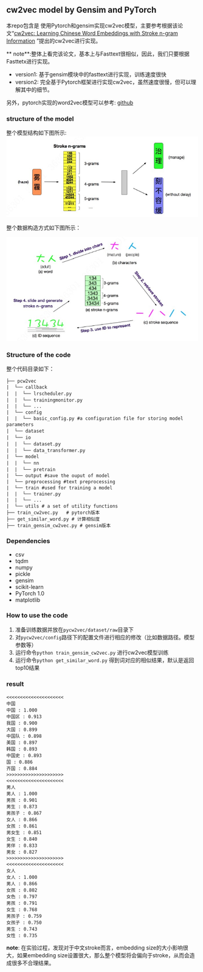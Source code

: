 ## cw2vec model by Gensim and PyTorch

本repo包含是 使用Pytorch和gensim实现cw2vec模型，主要参考根据该论文“[cw2vec: Learning Chinese Word Embeddings with Stroke n-gram Information](http://www.statnlp.org/wp-content/uploads/papers/2018/cw2vec/cw2vec.pdf) ”提出的cw2vec进行实现。

** note**:整体上看完该论文，基本上与Fasttext很相似，因此，我们只要根据Fasttetx进行实现。
- version1: 基于gensim模块中的fasttext进行实现，训练速度很快
- version2: 完全基于Pytorch框架进行实现cw2vec，虽然速度很慢，但可以理解其中的细节。

另外，pytorch实现的word2vec模型可以参考: [github](https://github.com/lonePatient/chinese-word2vec-pytorch)

### structure of the model

整个模型结构如下图所示:
![model](img/model.jpg)

整个数据构造方式如下图所示：

![2019-03-05_150834](img/2019-03-05_150834.jpg)

### Structure of the code

整个代码目录如下：

```text
├── pcw2vec
|  └── callback
|  |  └── lrscheduler.py　　
|  |  └── trainingmonitor.py　
|  |  └── ...
|  └── config
|  |  └── basic_config.py #a configuration file for storing model parameters
|  └── dataset　　　
|  └── io　　　　
|  |  └── dataset.py　　
|  |  └── data_transformer.py　　
|  └── model
|  |  └── nn　
|  |  └── pretrain　
|  └── output #save the ouput of model
|  └── preprocessing #text preprocessing 
|  └── train #used for training a model
|  |  └── trainer.py 
|  |  └── ...
|  └── utils # a set of utility functions
├── train_cw2vec.py   # pytorch版本
├── get_similar_word.py # 计算相似度
├── train_gensim_cw2vec.py # gensim版本
```
### Dependencies

- csv
- tqdm
- numpy
- pickle
- gensim
- scikit-learn
- PyTorch 1.0
- matplotlib

### How to use the code

1. 准备训练数据并放在`pycw2vec/dataset/raw`目录下
2. 对`pycw2vec/config`路径下的配置文件进行相应的修改（比如数据路径。模型参数等）
3. 运行命令`python train_gensim_cw2vec.py` 进行cw2vec模型训练
4. 运行命令`python get_similar_word.py` 得到词对应的相似结果，默认是返回top10结果

###  result

```text
<<<<<<<<<<<<<<<<<<<<<
中国
中国 : 1.000
中国区 : 0.913
我国 : 0.900
大国 : 0.899
中国队 : 0.898
美国 : 0.897
韩国 : 0.893
中国史 : 0.893
国 : 0.886
齐国 : 0.884
>>>>>>>>>>>>>>>>>>>>>
<<<<<<<<<<<<<<<<<<<<<
男人
男人 : 1.000
男孩 : 0.901
男生 : 0.873
男孩子 : 0.867
女人 : 0.866
女孩 : 0.861
男女生 : 0.851
女生 : 0.840
男伴 : 0.833
男女 : 0.827
>>>>>>>>>>>>>>>>>>>>>
<<<<<<<<<<<<<<<<<<<<<
女人
女人 : 1.000
男人 : 0.866
女孩 : 0.802
女色 : 0.797
男孩 : 0.791
女生 : 0.768
男孩子 : 0.759
女孩子 : 0.750
男生 : 0.743
女性 : 0.735
```

**note**:  在实验过程，发现对于中文stroke而言，embedding size的大小影响很大，如果embedding size设置很大，那么整个模型将会偏向于stroke，从而会造成很多不合理结果。
